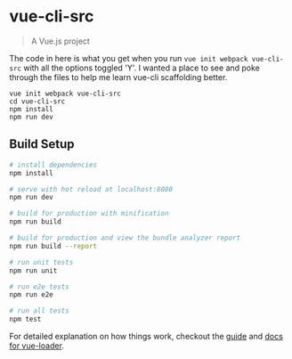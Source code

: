 # vue-cli-src

> A Vue.js project

The code in here is what you get when you run `vue init webpack vue-cli-src` with all the options toggled 'Y'. I wanted a place to see and poke through the files to help me learn vue-cli scaffolding better.

```
vue init webpack vue-cli-src
cd vue-cli-src
npm install
npm run dev
```

## Build Setup

``` bash
# install dependencies
npm install

# serve with hot reload at localhost:8080
npm run dev

# build for production with minification
npm run build

# build for production and view the bundle analyzer report
npm run build --report

# run unit tests
npm run unit

# run e2e tests
npm run e2e

# run all tests
npm test
```

For detailed explanation on how things work, checkout the [guide](http://vuejs-templates.github.io/webpack/) and [docs for vue-loader](http://vuejs.github.io/vue-loader).
